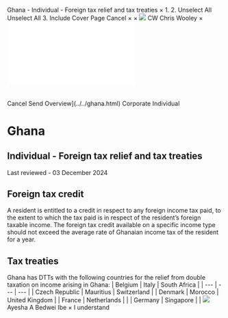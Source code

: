 Ghana - Individual - Foreign tax relief and tax treaties
×
1.
2.
Unselect All
Unselect All
3.
Include Cover Page
Cancel
×
×
![](../../-/media/world-wide-tax-summaries/attachments/global---chris-wooley.ashx%3Frev=ac5e5f3223b34096b1afc2a6009c7320&revision=ac5e5f32-23b3-4096-b1af-c2a6009c7320&hash=859B7ADC84DC2CBEC9760E9E6EE7DE6D0A8BFCDF)
CW
Chris Wooley
×
![](foreign-tax-relief-and-tax-treaties.html)
######
Cancel
Send
Overview](../../ghana.html)
Corporate
Individual
# Ghana
## Individual - Foreign tax relief and tax treaties
Last reviewed - 03 December 2024
## Foreign tax credit
A resident is entitled to a credit in respect to any foreign income tax paid, to the extent to which the tax paid is in respect of the resident’s foreign taxable income. The foreign tax credit available on a specific income type should not exceed the average rate of Ghanaian income tax of the resident for a year.
## Tax treaties
Ghana has DTTs with the following countries for the relief from double taxation on income arising in Ghana:
| Belgium | Italy | South Africa |
| --- | --- | --- |
| Czech Republic | Mauritius | Switzerland |
| Denmark | Morocco | United Kingdom |
| France | Netherlands |  |
| Germany | Singapore |  |
![](../../-/media/world-wide-tax-summaries/attachments/ghana-ayesha-bedwei.ashx%3Frev=40ca845eb26d406385f0303be483bfc9&revision=40ca845e-b26d-4063-85f0-303be483bfc9&hash=8F08F39B4DE87978C82B52AB48D2702FE69BDAF2)
Ayesha A Bedwei Ibe
×
I understand